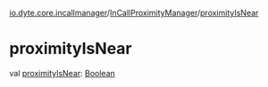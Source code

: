 [io.dyte.core.incallmanager](../index.md)/[InCallProximityManager](index.md)/[proximityIsNear](proximity-is-near.md)

# proximityIsNear


val [proximityIsNear](proximity-is-near.md): [Boolean](https://kotlinlang.org/api/latest/jvm/stdlib/kotlin/-boolean/index.html)
